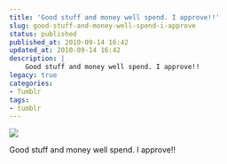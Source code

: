 ```yaml
---
title: 'Good stuff and money well spend. I approve!!'
slug: good-stuff-and-money-well-spend-i-approve
status: published
published_at: 2010-09-14 16:42
updated_at: 2010-09-14 16:42
description: |
    Good stuff and money well spend. I approve!!
legacy: true
categories:
- Tumblr
tags:
- tumblr
---
```


<p><img decoding="async" src="http://25.media.tumblr.com/tumblr_l8qrk25hic1qarnwvo1_500.jpg"/></p>
<p>Good stuff and money well spend. I approve!!</p>